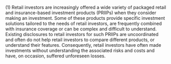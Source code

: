 (1) Retail investors are increasingly offered a wide variety of packaged retail and insurance-based investment products (PRIIPs) when they consider making an investment. Some of these products provide specific investment solutions tailored to the needs of retail investors, are frequently combined with insurance coverage or can be complex and difficult to understand. Existing disclosures to retail investors for such PRIIPs are uncoordinated and often do not help retail investors to compare different products, or understand their features. Consequently, retail investors have often made investments without understanding the associated risks and costs and have, on occasion, suffered unforeseen losses.